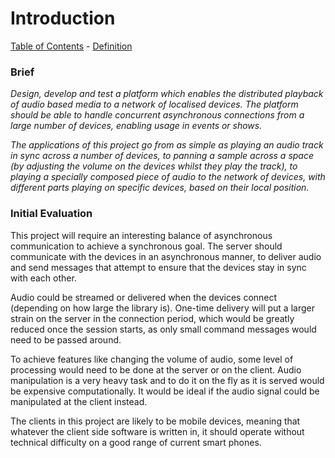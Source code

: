 # Introduction

[Table of Contents](readme.md) - [Definition](definitions.md)

### Brief

*Design, develop and test a platform which enables the distributed playback of audio based media to a network of localised devices. The platform should be able to handle concurrent asynchronous connections from a large number of devices, enabling usage in events or shows.*

*The applications of this project go from as simple as playing an audio track in sync across a number of devices, to panning a sample across a space (by adjusting the volume on the devices whilst they play the track), to playing a specially composed piece of audio to the network of devices, with different parts playing on specific devices, based on their local position.*
  
### Initial Evaluation

This project will require an interesting balance of asynchronous communication to achieve a synchronous goal. The server should communicate with the devices in an asynchronous manner, to deliver audio and send messages that attempt to ensure that the devices stay in sync with each other.

Audio could be streamed or delivered when the devices connect (depending on how large the library is). One-time delivery will put a larger strain on the server in the connection period, which would be greatly reduced once the session starts, as only small command messages would need to be passed around.

To achieve features like changing the volume of audio, some level of processing would need to be done at the server or on the client. Audio manipulation is a very heavy task and to do it on the fly as it is served would be expensive computationally. It would be ideal if the audio signal could be manipulated at the client instead.

The clients in this project are likely to be mobile devices, meaning that whatever the client side software is written in, it should operate without technical difficulty on a good range of current smart phones.
